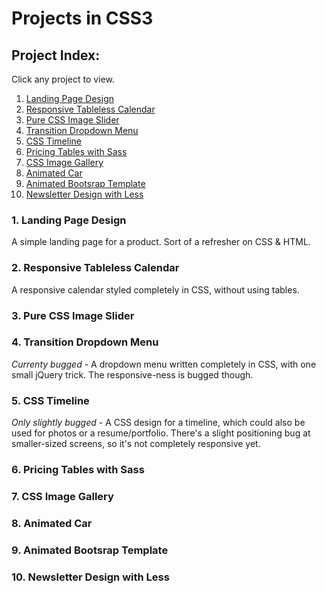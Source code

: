 # Projects in CSS3
## Project Index:
Click any project to view.

1. [Landing Page Design](https://htmlpreview.github.io/?https://github.com/DaniMoxi/learning/blob/master/projects-CSS3/landing-page/index.html)
2. [Responsive Tableless Calendar](https://htmlpreview.github.io/?https://github.com/DaniMoxi/learning/blob/master/projects-CSS3/calendar/index.html)
3. [Pure CSS Image Slider](https://htmlpreview.github.io/?https://github.com/DaniMoxi/learning/blob/master/projects-CSS3/image-slider/index.html#slide7)
4. [Transition Dropdown Menu](https://htmlpreview.github.io/?https://github.com/DaniMoxi/learning/tree/master/projects-CSS3/dropdown/index.html)
5. [CSS Timeline](https://htmlpreview.github.io/?https://github.com/DaniMoxi/learning/blob/master/projects-CSS3/timeline/index.html)
6. [Pricing Tables with Sass]()
7. [CSS Image Gallery]()
8. [Animated Car]()
9. [Animated Bootsrap Template]()
10. [Newsletter Design with Less]()

### 1. Landing Page Design
A simple landing page for a product. Sort of a refresher on CSS & HTML.
### 2. Responsive Tableless Calendar
A responsive calendar styled completely in CSS, without using tables.
### 3. Pure CSS Image Slider
### 4. Transition Dropdown Menu
*Currenty bugged* - A dropdown menu written completely in CSS, with one small jQuery trick. The responsive-ness is bugged though.
### 5. CSS Timeline
*Only slightly bugged* - A CSS design for a timeline, which could also be used for photos or a resume/portfolio. There's a slight positioning bug at smaller-sized screens, so it's not completely responsive yet.
### 6. Pricing Tables with Sass
### 7. CSS Image Gallery
### 8. Animated Car
### 9. Animated Bootsrap Template
### 10. Newsletter Design with Less
